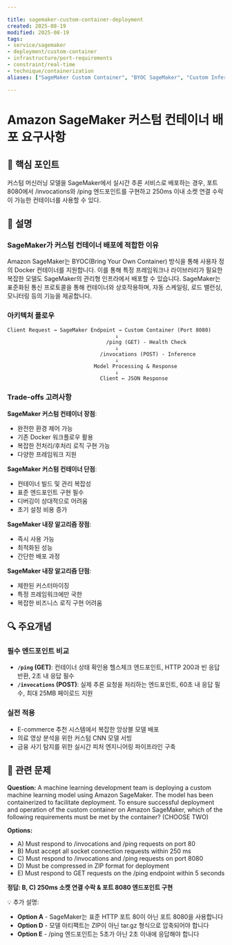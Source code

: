 ```yaml
---

title: sagemaker-custom-container-deployment
created: 2025-08-19
modified: 2025-08-19
tags:
- service/sagemaker
- deployment/custom-container
- infrastructure/port-requirements
- constraint/real-time
- technique/containerization
aliases: ["SageMaker Custom Container", "BYOC SageMaker", "Custom Inference Container"]

---
```


# Amazon SageMaker 커스텀 컨테이너 배포 요구사항

## 🎯 핵심 포인트

커스텀 머신러닝 모델을 SageMaker에서 실시간 추론 서비스로 배포하는 경우, 포트 8080에서 /invocations와 /ping 엔드포인트를 구현하고 250ms 이내 소켓 연결 수락이 가능한 컨테이너를 사용할 수 있다.

## 📝 설명

### SageMaker가 커스텀 컨테이너 배포에 적합한 이유

Amazon SageMaker는 BYOC(Bring Your Own Container) 방식을 통해 사용자 정의 Docker 컨테이너를 지원합니다. 이를 통해 특정 프레임워크나 라이브러리가 필요한 복잡한 모델도 SageMaker의 관리형 인프라에서 배포할 수 있습니다. SageMaker는 표준화된 통신 프로토콜을 통해 컨테이너와 상호작용하며, 자동 스케일링, 로드 밸런싱, 모니터링 등의 기능을 제공합니다.

### 아키텍처 플로우

```
Client Request → SageMaker Endpoint → Custom Container (Port 8080)
                                   ↓
                                /ping (GET) - Health Check
                                   ↓
                              /invocations (POST) - Inference
                                   ↓
                            Model Processing & Response
                                   ↓
                              Client ← JSON Response
```

### Trade-offs 고려사항

**SageMaker 커스텀 컨테이너 장점**:
- 완전한 환경 제어 가능
- 기존 Docker 워크플로우 활용
- 복잡한 전처리/후처리 로직 구현 가능
- 다양한 프레임워크 지원

**SageMaker 커스텀 컨테이너 단점**:
- 컨테이너 빌드 및 관리 복잡성
- 표준 엔드포인트 구현 필수
- 디버깅이 상대적으로 어려움
- 초기 설정 비용 증가

**SageMaker 내장 알고리즘 장점**:
- 즉시 사용 가능
- 최적화된 성능
- 간단한 배포 과정

**SageMaker 내장 알고리즘 단점**:
- 제한된 커스터마이징
- 특정 프레임워크에만 국한
- 복잡한 비즈니스 로직 구현 어려움

## 🔍 주요개념

### 필수 엔드포인트 비교

- **`/ping` (GET)**: 컨테이너 상태 확인용 헬스체크 엔드포인트, HTTP 200과 빈 응답 반환, 2초 내 응답 필수
- **`/invocations` (POST)**: 실제 추론 요청을 처리하는 엔드포인트, 60초 내 응답 필수, 최대 25MB 페이로드 지원

### 실전 적용

- E-commerce 추천 시스템에서 복잡한 앙상블 모델 배포
- 의료 영상 분석을 위한 커스텀 CNN 모델 서빙
- 금융 사기 탐지를 위한 실시간 피처 엔지니어링 파이프라인 구축

## 📝 관련 문제

**Question:** A machine learning development team is deploying a custom machine learning model using Amazon SageMaker. The model has been containerized to facilitate deployment. To ensure successful deployment and operation of the custom container on Amazon SageMaker, which of the following requirements must be met by the container? (CHOOSE TWO)

**Options:**

- A) Must respond to /invocations and /ping requests on port 80
- B) Must accept all socket connection requests within 250 ms
- C) Must respond to /invocations and /ping requests on port 8080
- D) Must be compressed in ZIP format for deployment
- E) Must respond to GET requests on the /ping endpoint within 5 seconds

**정답: B, C) 250ms 소켓 연결 수락 & 포트 8080 엔드포인트 구현**

💡 추가 설명:

- **Option A** - SageMaker는 표준 HTTP 포트 80이 아닌 포트 8080을 사용합니다
- **Option D** - 모델 아티팩트는 ZIP이 아닌 tar.gz 형식으로 압축되어야 합니다  
- **Option E** - /ping 엔드포인트는 5초가 아닌 2초 이내에 응답해야 합니다